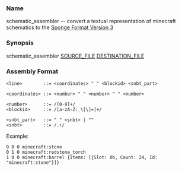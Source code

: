 ### Name
schematic_assembler -- convert a textual representation of minecraft schematics to the [Sponge Format Version 3](https://github.com/SpongePowered/Schematic-Specification/blob/master/versions/schematic-3.md)

### Synopsis
schematic_assembler <u>SOURCE_FILE</u> <u>DESTINATION_FILE</u>

### Assembly Format
```
<line>        ::= <coordinates> " " <blockid> <snbt_part>

<coordinates> ::= <number> " " <number> " " <number>

<number>      ::= /[0-9]+/
<blockid>     ::= /[a-zA-Z:_\[\]=]+/

<snbt_part>   ::= " " <snbt> | ""
<snbt>        ::= /.+/
```

Example:
```
0 0 0 minecraft:stone
0 1 0 minecraft:redstone_torch
1 0 0 minecraft:barrel {Items: [{Slot: 0b, Count: 24, Id: "minecraft:stone"}]}
```